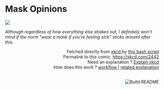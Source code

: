 # <b>Mask Opinions</b>

[![](https://imgs.xkcd.com/comics/mask_opinions.png)](https://xkcd.com/2442)

<i>Although regardless of how everything else shakes out, I definitely won&#39;t mind if the norm &quot;wear a mask if you&#39;re feeling sick&quot; sticks around after this.</i>

<div align="right">
  Fetched directly from
  <a href="https://xkcd.com">
    xkcd
  </a>
  by
  <a href="https://github.com/Vanille-N/Vanille-N/blob/master/fetch">
    this bash script
  </a>
</div>
<div align="right">
  Permalink to this comic:
  <a href="https://xkcd.com/2442">
    https://xkcd.com/2442
  </a>
</div>
<div align="right">
  Need an explanation ?
  <a href="https://www.explainxkcd.com/wiki/index.php/2442">
    Explain xkcd
  </a>
</div>
<div align="right">
  How does this work ?
  <a href="https://github.com/Vanille-N/Vanille-N/blob/master/.github/workflows/build.yml">
    workflow
  </a>
  |
  <a href="https://simonwillison.net/2020/Jul/10/self-updating-profile-readme/">
    related explanation
  </a>
</div><br>

<a href="https://github.com/Vanille-N/Vanille-N/actions"><img src="https://github.com/Vanille-N/Vanille-N/workflows/Build%20README/badge.svg" align="right" alt="Build README"></a>
